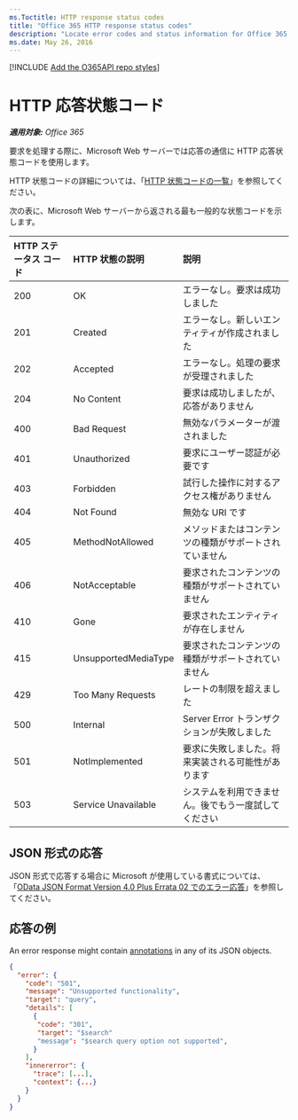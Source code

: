 ```yaml
---
ms.Toctitle: HTTP response status codes
title: "Office 365 HTTP response status codes"
description: "Locate error codes and status information for Office 365 APIs."
ms.date: May 26, 2016
---
```


[!INCLUDE [Add the O365API repo styles](../includes/controls/addo365apistyles.xml)]


# HTTP 応答状態コード

_**適用対象:** Office 365_

要求を処理する際に、Microsoft Web サーバーでは応答の通信に HTTP 応答状態コードを使用します。 

HTTP 状態コードの詳細については、「[HTTP 状態コードの一覧](http://www.iana.org/assignments/http-status-codes/http-status-codes.xhtml#http-status-codes-1)」を参照してください。

次の表に、Microsoft Web サーバーから返される最も一般的な状態コードを示します。

|HTTP ステータス コード| HTTP 状態の説明| 説明|
|:-----|:-----|:-----|
|200|   OK| エラーなし。要求は成功しました|
|201|   Created|    エラーなし。新しいエンティティが作成されました|
|202|   Accepted|   エラーなし。処理の要求が受理されました|
|204|   No Content| 要求は成功しましたが、応答がありません|
|400|   Bad Request|    無効なパラメーターが渡されました|
|401|   Unauthorized|   要求にユーザー認証が必要です|
|403|   Forbidden|  試行した操作に対するアクセス権がありません| 
|404|   Not Found|  無効な URI です|
|405|   MethodNotAllowed|   メソッドまたはコンテンツの種類がサポートされていません|
|406|   NotAcceptable|  要求されたコンテンツの種類がサポートされていません|
|410|   Gone|   要求されたエンティティが存在しません|
|415|   UnsupportedMediaType|   要求されたコンテンツの種類がサポートされていません|
|429|   Too Many Requests|  レートの制限を超えました|
|500|   Internal| Server Error	トランザクションが失敗しました|
|501|   NotImplemented| 要求に失敗しました。将来実装される可能性があります|
|503|   Service Unavailable|    システムを利用できません。後でもう一度試してください|

## JSON 形式の応答

JSON 形式で応答する場合に Microsoft が使用している書式については、「[OData JSON Format Version 4.0 Plus Errata 02 でのエラー応答](http://docs.oasis-open.org/odata/odata-json-format/v4.0/errata02/os/odata-json-format-v4.0-errata02-os-complete.html#_Toc403940655)」を参照してください。

## 応答の例

An error response might contain [annotations](http://docs.oasis-open.org/odata/odata-json-format/v4.0/errata02/os/odata-json-format-v4.0-errata02-os-complete.html#_Instance_Annotations) in any of its JSON objects.
```json
{
  "error": {
    "code": "501",
    "message": "Unsupported functionality",
    "target": "query",
    "details": [
      {
       "code": "301",
       "target": "$search" 
       "message": "$search query option not supported",
      }
    ],
    "innererror": {
      "trace": [...],
      "context": {...}
    }
  }
}

```

